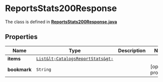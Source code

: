 

# ReportsStats200Response

The class is defined in **[ReportsStats200Response.java](../../src/main/java/org/openapitools/model/ReportsStats200Response.java)**

## Properties

Name | Type | Description | Notes
------------ | ------------- | ------------- | -------------
**items** | [`List&lt;CatalogsReportStats&gt;`](CatalogsReportStats.md) |  | 
**bookmark** | `String` |  |  [optional property]




